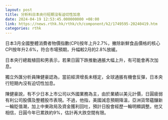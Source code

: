 ```yaml
---
layout: post
title: 分析料日本央行短期沒有迫切性加息
date: 2024-04-19 12:53:45.000000000 +08:00
link: https://news.rthk.hk/rthk/ch/component/k2/1749595-20240419.htm
categories: rthk
---
```


日本3月全國整體消費者物價指數(CPI)按年上升2.7%，撇除新鮮食品價格的核心CPI按年升2.6%，符合市場預期，升幅較2月的2.8%放緩。

日本央行總裁植田和男表示，若果日圓下跌推動通脹大幅上升，有可能會再次加息。

獨立外匯分析員陳健豪認為，當前經濟增長未穩定，全球通脹有機會反彈，日本央行短期內沒有迫切性加息。

陳健豪說，有不少日本上市公司以外國業務為主，由於業績以美元計價，日圓疲弱有利公司股價及整體股市表現。不過，他指，美國減息預期降溫，亞洲貨幣蘊釀新一輪貶值潮，加上中東政局及資金獲利回吐，預計日股會經歷一輪明顯調整。他又相信，日圓今年已累跌約9%，估計再大跌空間有限。
